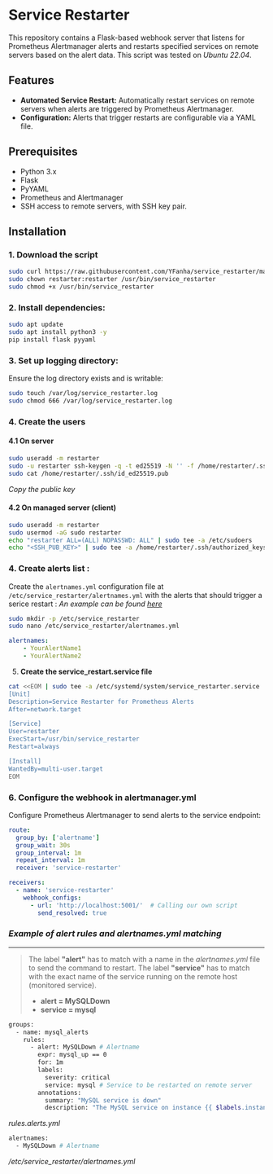 ﻿# Service Restarter

This repository contains a Flask-based webhook server that listens for Prometheus Alertmanager alerts and restarts specified services on remote servers based on the alert data. This script was tested on _Ubuntu 22.04_.

## Features
- **Automated Service Restart:** Automatically restart services on remote servers when alerts are triggered by Prometheus Alertmanager.
- **Configuration:** Alerts that trigger restarts are configurable via a YAML file.

## Prerequisites
- Python 3.x
- Flask
- PyYAML
- Prometheus and Alertmanager
- SSH access to remote servers, with SSH key pair.

## Installation

### 1. **Download the script**
```bash
sudo curl https://raw.githubusercontent.com/YFanha/service_restarter/main/service_restarter -O /usr/bin/service_restarter
sudo chown restarter:restarter /usr/bin/service_restarter
sudo chmod +x /usr/bin/service_restarter
```

### 2. **Install dependencies:**
```bash
sudo apt update
sudo apt install python3 -y
pip install flask pyyaml
```

### 3. **Set up logging directory:**
Ensure the log directory exists and is writable:
```bash
sudo touch /var/log/service_restarter.log
sudo chmod 666 /var/log/service_restarter.log
```

### 4. **Create the users**
#### 4.1 On server
```bash
sudo useradd -m restarter
sudo -u restarter ssh-keygen -q -t ed25519 -N '' -f /home/restarter/.ssh/id_ed5519
sudo cat /home/restarter/.ssh/id_ed25519.pub
```
_Copy the public key_
#### 4.2 On managed server (client)
```bash
sudo useradd -m restarter 
sudo usermod -aG sudo restarter 
echo "restarter ALL=(ALL) NOPASSWD: ALL" | sudo tee -a /etc/sudoers
echo "<SSH_PUB_KEY>" | sudo tee -a /home/restarter/.ssh/authorized_keys
```

### 4. **Create alerts list :**
Create the `alertnames.yml` configuration file at `/etc/service_restarter/alertnames.yml` with the alerts that should trigger a serice restart :
_An example can be found [here](https://raw.githubusercontent.com/YFanha/service_restarter/main/alertnames.yml.example)_
```bash
sudo mkdir -p /etc/service_restarter
sudo nano /etc/service_restarter/alertnames.yml
```
```yaml
alertnames:
    - YourAlertName1
    - YourAlertName2
```

5. **Create the service_restart.service file**
```bash
cat <<EOM | sudo tee -a /etc/systemd/system/service_restarter.service
[Unit]
Description=Service Restarter for Prometheus Alerts
After=network.target

[Service] 
User=restarter
ExecStart=/usr/bin/service_restarter
Restart=always

[Install]
WantedBy=multi-user.target
EOM
```

### 6. **Configure the webhook in alertmanager.yml**
Configure Prometheus Alertmanager to send alerts to the service endpoint:
```yaml
route:
  group_by: ['alertname']
  group_wait: 30s
  group_interval: 1m
  repeat_interval: 1m
  receiver: 'service-restarter'

receivers:
  - name: 'service-restarter'
    webhook_configs:
      - url: 'http://localhost:5001/'  # Calling our own script
        send_resolved: true
```

### *Example of alert rules and alertnames.yml matching*
---
> The label **"alert"** has to match with a name in the _alertnames.yml_ file to send the command to restart.
The label **"service"** has to match with the exact name of the service running on the remote host (monitored service).
> - **alert = MySQLDown**
> - **service = mysql**
```bash
groups:
  - name: mysql_alerts
    rules:
      - alert: MySQLDown # Alertname
        expr: mysql_up == 0
        for: 1m
        labels:
          severity: critical
          service: mysql # Service to be restarted on remote server
        annotations:
          summary: "MySQL service is down"
          description: "The MySQL service on instance {{ $labels.instance }}
```
_rules.alerts.yml_

```bash
alertnames:
  - MySQLDown # Alertname 
```
_/etc/service_restarter/alertnames.yml_


